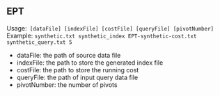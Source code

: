 ## EPT
Usage:` [dataFile] [indexFile] [costFile] [queryFile] [pivotNumber]`
Example: `synthetic.txt synthetic_index EPT-synthetic-cost.txt synthetic_query.txt 5`
- dataFile: the path of source data file
- indexFile: the path to store the generated index file
- costFile: the path to store the running cost
- queryFile: the path of input query data file
- pivotNumber: the number of pivots